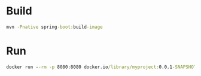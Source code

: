 # Build

``` cmd
mvn -Pnative spring-boot:build-image

```

# Run

``` cmd
docker run --rm -p 8080:8080 docker.io/library/myproject:0.0.1-SNAPSHOT
```
